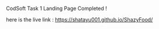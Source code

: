 CodSoft Task 1 Landing Page Completed !

here is the live link : https://shatayu001.github.io/ShazyFood/
